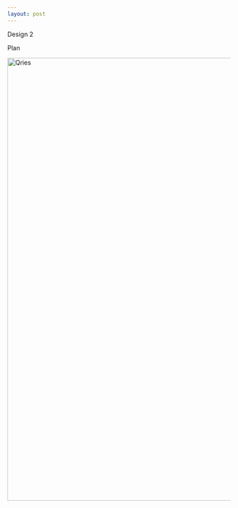 ```yaml
---
layout: post
---
```

Design 2 

Plan

<img alt="Qries" src="https://raw.githubusercontent.com/1129782yy/Robin/master/assets/plan%202.png" width="1000"></a>  


